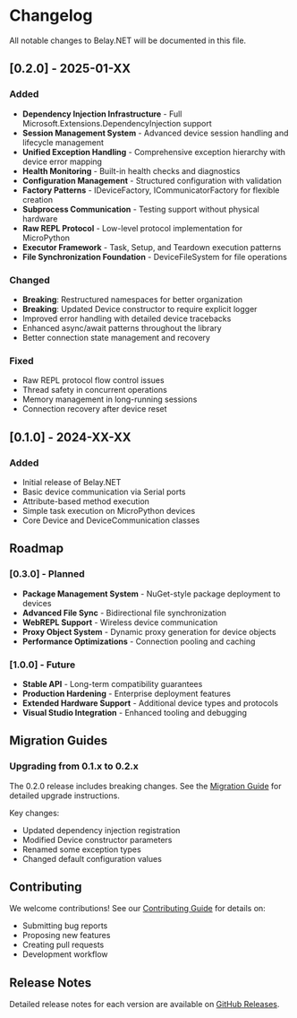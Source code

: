 # Changelog

All notable changes to Belay.NET will be documented in this file.

## [0.2.0] - 2025-01-XX

### Added
- **Dependency Injection Infrastructure** - Full Microsoft.Extensions.DependencyInjection support
- **Session Management System** - Advanced device session handling and lifecycle management  
- **Unified Exception Handling** - Comprehensive exception hierarchy with device error mapping
- **Health Monitoring** - Built-in health checks and diagnostics
- **Configuration Management** - Structured configuration with validation
- **Factory Patterns** - IDeviceFactory, ICommunicatorFactory for flexible creation
- **Subprocess Communication** - Testing support without physical hardware
- **Raw REPL Protocol** - Low-level protocol implementation for MicroPython
- **Executor Framework** - Task, Setup, and Teardown execution patterns
- **File Synchronization Foundation** - DeviceFileSystem for file operations

### Changed  
- **Breaking**: Restructured namespaces for better organization
- **Breaking**: Updated Device constructor to require explicit logger
- Improved error handling with detailed device tracebacks
- Enhanced async/await patterns throughout the library
- Better connection state management and recovery

### Fixed
- Raw REPL protocol flow control issues
- Thread safety in concurrent operations
- Memory management in long-running sessions
- Connection recovery after device reset

## [0.1.0] - 2024-XX-XX  

### Added
- Initial release of Belay.NET
- Basic device communication via Serial ports
- Attribute-based method execution
- Simple task execution on MicroPython devices
- Core Device and DeviceCommunication classes

## Roadmap

### [0.3.0] - Planned
- **Package Management System** - NuGet-style package deployment to devices
- **Advanced File Sync** - Bidirectional file synchronization  
- **WebREPL Support** - Wireless device communication
- **Proxy Object System** - Dynamic proxy generation for device objects
- **Performance Optimizations** - Connection pooling and caching

### [1.0.0] - Future
- **Stable API** - Long-term compatibility guarantees
- **Production Hardening** - Enterprise deployment features
- **Extended Hardware Support** - Additional device types and protocols
- **Visual Studio Integration** - Enhanced tooling and debugging

## Migration Guides

### Upgrading from 0.1.x to 0.2.x

The 0.2.0 release includes breaking changes. See the [Migration Guide](https://github.com/belay-dotnet/Belay.NET/wiki/Migration-0.2) for detailed upgrade instructions.

Key changes:
- Updated dependency injection registration
- Modified Device constructor parameters  
- Renamed some exception types
- Changed default configuration values

## Contributing

We welcome contributions! See our [Contributing Guide](/contributing) for details on:
- Submitting bug reports
- Proposing new features  
- Creating pull requests
- Development workflow

## Release Notes

Detailed release notes for each version are available on [GitHub Releases](https://github.com/belay-dotnet/Belay.NET/releases).